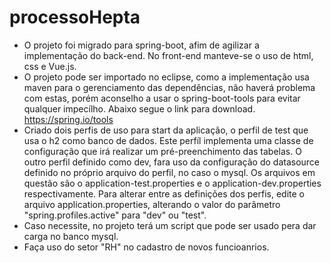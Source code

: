 # processoHepta
- O projeto foi migrado para spring-boot, afim de agilizar a implementação do back-end. No front-end manteve-se o uso de html, css e Vue.js.
- O projeto pode ser importado no eclipse, como a implementação usa maven para o gerenciamento das dependências, não haverá problema com estas, porém
aconselho a usar o spring-boot-tools para evitar qualquer impecílho. Abaixo segue o link para download.
https://spring.io/tools
- Criado dois perfis de uso para start da aplicação, o perfil de test que usa o h2 como banco de dados. Este perfíl implementa uma classe de configuração
que irá realizar um pré-preenchimento das tabelas. O outro perfil definido como dev, fara uso da configuração do datasource definido no próprio arquivo
do perfil, no caso o mysql. Os arquivos em questão são o application-test.properties e o application-dev.properties respectivamente. Para alterar 
entre as definições dos perfis, edite o arquivo application.properties, alterando o valor do parâmetro "spring.profiles.active" para "dev" ou "test".
- Caso necessite, no projeto terá um script que pode ser usado pera dar carga no banco mysql.
- Faça uso do setor "RH" no cadastro de novos funcioanrios. 
